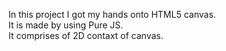 In this project I got my hands onto HTML5 canvas.
<br>
It is made by using Pure JS.
<br>
It comprises of 2D contaxt of canvas.
 
 
